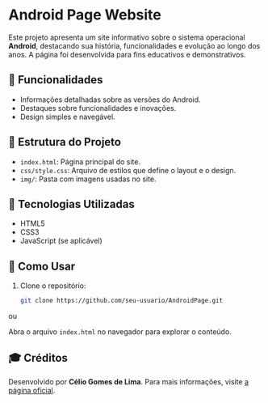 # Android Page Website

Este projeto apresenta um site informativo sobre o sistema operacional **Android**, destacando sua história, funcionalidades e evolução ao longo dos anos. A página foi desenvolvida para fins educativos e demonstrativos.

## 🌟 Funcionalidades

- Informações detalhadas sobre as versões do Android.
- Destaques sobre funcionalidades e inovações.
- Design simples e navegável.

## 📂 Estrutura do Projeto

- `index.html`: Página principal do site.
- `css/style.css`: Arquivo de estilos que define o layout e o design.
- `img/`: Pasta com imagens usadas no site.

## 🚀 Tecnologias Utilizadas

- HTML5
- CSS3
- JavaScript (se aplicável)

## 📖 Como Usar

1. Clone o repositório:
   ```bash
   git clone https://github.com/seu-usuario/AndroidPage.git
   
ou

Abra o arquivo `index.html` no navegador para explorar o conteúdo.

## 🎓 Créditos

Desenvolvido por **Célio Gomes de Lima**. Para mais informações, visite [a página oficial](https://celiogomesdelima.github.io/AndroidPage/#).
